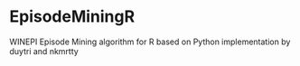 # EpisodeMiningR
WINEPI Episode Mining algorithm for R based on Python implementation by duytri and nkmrtty
